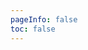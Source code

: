 ```yaml
---
pageInfo: false
toc: false
---
```


<Food />

<script setup lang="ts">
import Food from "@FoodTakeaway";
</script>
